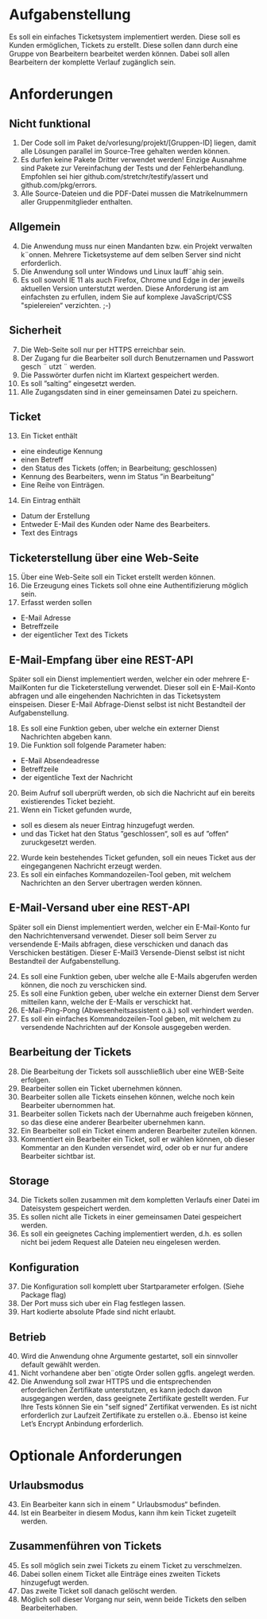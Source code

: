 # Aufgabenstellung
Es soll ein einfaches Ticketsystem implementiert werden. Diese soll es Kunden ermöglichen,
Tickets zu erstellt. Diese sollen dann durch eine Gruppe von Bearbeitern bearbeitet werden
können. Dabei soll allen Bearbeitern der komplette Verlauf zugänglich sein.

# Anforderungen
## Nicht funktional
1. Der Code soll im Paket de/vorlesung/projekt/[Gruppen-ID] liegen, damit
alle Lösungen parallel im Source-Tree gehalten werden können.
2. Es durfen keine Pakete Dritter verwendet werden! Einzige Ausnahme sind
Pakete zur Vereinfachung der Tests und der Fehlerbehandlung.
Empfohlen sei hier github.com/stretchr/testify/assert und
github.com/pkg/errors.
3. Alle Source-Dateien und die PDF-Datei mussen die Matrikelnummern aller 
Gruppenmitglieder enthalten.
## Allgemein
4. Die Anwendung muss nur einen Mandanten bzw. ein Projekt verwalten k¨onnen.
Mehrere Ticketsysteme auf dem selben Server sind nicht erforderlich.
5. Die Anwendung soll unter Windows und Linux lauff¨ahig sein.
6. Es soll sowohl IE 11 als auch Firefox, Chrome und Edge in der jeweils aktuellen
Version unterstutzt werden. Diese Anforderung ist am einfachsten zu 
erfullen, indem Sie auf komplexe JavaScript/CSS "spielereien“ verzichten. ;-)
## Sicherheit
7. Die Web-Seite soll nur per HTTPS erreichbar sein.
8. Der Zugang fur die Bearbeiter soll durch Benutzernamen und Passwort gesch ¨ utzt ¨
werden.
10. Die Passwörter durfen nicht im Klartext gespeichert werden. 
11. Es soll ”salting“ eingesetzt werden.
12. Alle Zugangsdaten sind in einer gemeinsamen Datei zu speichern.
## Ticket
13. Ein Ticket enthält
- eine eindeutige Kennung
- einen Betreff
- den Status des Tickets (offen; in Bearbeitung; geschlossen)
- Kennung des Bearbeiters, wenn im Status ”in Bearbeitung“
- Eine Reihe von Einträgen.
14. Ein Eintrag enthält
- Datum der Erstellung
- Entweder E-Mail des Kunden oder Name des Bearbeiters.
- Text des Eintrags
## Ticketerstellung über eine Web-Seite 
15. Über eine Web-Seite soll ein Ticket erstellt werden können.
16. Die Erzeugung eines Tickets soll ohne eine Authentifizierung möglich sein.
17. Erfasst werden sollen
- E-Mail Adresse
- Betreffzeile
- der eigentlicher Text des Tickets
## E-Mail-Empfang über eine REST-API
Später soll ein Dienst implementiert werden, welcher ein oder mehrere E-MailKonten
fur die Ticketerstellung verwendet. Dieser soll ein E-Mail-Konto abfragen
und alle eingehenden Nachrichten in das Ticketsystem einspeisen. Dieser E-Mail Abfrage-Dienst
selbst ist nicht Bestandteil der Aufgabenstellung. 

18. Es soll eine Funktion geben, uber welche ein externer Dienst Nachrichten
abgeben kann.
19. Die Funktion soll folgende Parameter haben:
- E-Mail Absendeadresse
- Betreffzeile
- der eigentliche Text der Nachricht
20. Beim Aufruf soll uberprüft werden, ob sich die Nachricht auf ein bereits existierendes Ticket bezieht.
21. Wenn ein Ticket gefunden wurde,
- soll es diesem als neuer Eintrag hinzugefugt werden. 
- und das Ticket hat den Status ”geschlossen“, soll es auf ”offen“ zuruckgesetzt werden.
22. Wurde kein bestehendes Ticket gefunden, soll ein neues Ticket aus der eingegangenen
Nachricht erzeugt werden.
23. Es soll ein einfaches Kommandozeilen-Tool geben, mit welchem Nachrichten
an den Server ubertragen werden können.
## E-Mail-Versand uber eine REST-API 
Später soll ein Dienst implementiert werden, welcher ein E-Mail-Konto fur den
Nachrichtenversand verwendet. Dieser soll beim Server zu versendende E-Mails
abfragen, diese verschicken und danach das Verschicken bestätigen. Dieser E-Mail3
Versende-Dienst selbst ist nicht Bestandteil der Aufgabenstellung.

24. Es soll eine Funktion geben, uber welche alle E-Mails abgerufen werden 
können, die noch zu verschicken sind.
25. Es soll eine Funktion geben, uber welche ein externer Dienst dem Server 
mitteilen kann, welche der E-Mails er verschickt hat.
26. E-Mail-Ping-Pong (Abwesenheitsassistent o.ä.) soll verhindert werden.
27. Es soll ein einfaches Kommandozeilen-Tool geben, mit welchem zu versendende
Nachrichten auf der Konsole ausgegeben werden.
## Bearbeitung der Tickets
28. Die Bearbeitung der Tickets soll ausschließlich uber eine WEB-Seite erfolgen. 
29. Bearbeiter sollen ein Ticket ubernehmen können.
30. Bearbeiter sollen alle Tickets einsehen können, welche noch kein Bearbeiter
ubernommen hat. 
31. Bearbeiter sollen Tickets nach der Ubernahme auch freigeben können, so das
diese eine anderer Bearbeiter ubernehmen kann. 
32. Ein Bearbeiter soll ein Ticket einem anderen Bearbeiter zuteilen können.
33. Kommentiert ein Bearbeiter ein Ticket, soll er wählen können, ob dieser Kommentar
an den Kunden versendet wird, oder ob er nur fur andere Bearbeiter sichtbar ist.
## Storage
34. Die Tickets sollen zusammen mit dem kompletten Verlaufs einer Datei im
Dateisystem gespeichert werden.
35. Es sollen nicht alle Tickets in einer gemeinsamen Datei gespeichert werden.
36. Es soll ein geeignetes Caching implementiert werden, d.h. es sollen nicht bei
jedem Request alle Dateien neu eingelesen werden.
## Konfiguration
37. Die Konfiguration soll komplett uber Startparameter erfolgen. (Siehe Package flag)
38. Der Port muss sich uber ein Flag festlegen lassen. 
39. Hart kodierte absolute Pfade sind nicht erlaubt.
## Betrieb
40. Wird die Anwendung ohne Argumente gestartet, soll ein sinnvoller default gewählt werden.
41. Nicht vorhandene aber ben¨otigte Order sollen ggfls. angelegt werden.
42. Die Anwendung soll zwar HTTPS und die entsprechenden erforderlichen Zertifikate
unterstutzen, es kann jedoch davon ausgegangen werden, dass geeignete Zertifikate gestellt werden. Fur Ihre Tests können Sie ein 
"self signed“ Zertifikat verwenden. Es ist nicht erforderlich zur Laufzeit Zertifikate zu erstellen
o.ä.. Ebenso ist keine Let’s Encrypt Anbindung erforderlich.
# Optionale Anforderungen
## Urlaubsmodus
43. Ein Bearbeiter kann sich in einem ”
Urlaubsmodus“ befinden.
44. Ist ein Bearbeiter in diesem Modus, kann ihm kein Ticket zugeteilt werden.
## Zusammenführen von Tickets 
45. Es soll möglich sein zwei Tickets zu einem Ticket zu verschmelzen.
46. Dabei sollen einem Ticket alle Einträge eines zweiten Tickets hinzugefugt werden.
47. Das zweite Ticket soll danach gelöscht werden.
48. Möglich soll dieser Vorgang nur sein, wenn beide Tickets den selben Bearbeiterhaben.
